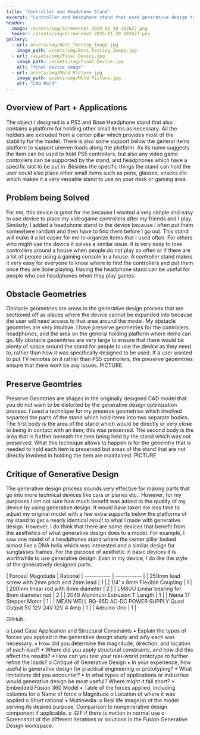 ```yaml
---
title: "Controller and Headphone Stand"
excerpt: "Controller and Headphone stand that used generative design to find the optimal topology"
header:
  image: /assets/img/Screenshot 2025-01-20 182627.png
  teaser: /assets/img/Screenshot 2025-01-20 182627.png
gallery:
  - url: assets/img/Best_Testing_Image.jpg
    image_path: assets/img/Best_Testing_Image.jpg
  - url: /assets/img/Final_Device.jpg
    image_path: /assets/img/Final_Device.jpg
    alt: "final device image"
  - url: assets/img/Mold Picture.jpg
    image_path: assets/img/Mold Picture.jpg
    alt: "CAD Mold"
---
```




## Overview of Part + Applications
  The object I designed is a PS5 and Bose Headphone stand that also contains a platform for holding other small items as necessary. All the holders are extruded from a center pillar which provides most of the stability for the model. There is also some support below the general items platform to support uneven loads along the platform. As its name suggests the item can be used to hold PS5 controllers, but also any video game controllers can be supported by the stand, and headphones which have a specific slot to be put in. Besides the specific things the stand can hold the user could also place other small items such as pens, glasses, snacks etc. which makes it a very versatile stand to use on your desk or gaming area.

## Problem being Solved
  For me, this device is great for me because I wanted a very simple and easy to use device to place my videogame controllers after my friends and I play. Similarly, I added a headphone stand to the device because I often put them somewhere random and then have to find them before I go out. This stand will make it a lot easier for me to organize items that I used often. For others who might use the device it solves a similar issue. It is very easy to lose controllers around a house when people do not play so often or if there are a lot of people using a gaming console in a house. A controller stand makes it very easy for everyone to know where to find the controllers and put them once they are done playing. Having the headphone stand can be useful for people who use headphones when they play games.


## Obstacle Geometries
  Obstacle geometries are areas in the generative design process that are sectioned off as places where the device cannot be expanded into because the user will need access to that area around the model. My obstacle geomtries are very intuitive. I have preserve geometries for the controllers, headphones, and the area on the general holding platform where items can go. My obstacle geoemtries are very large to ensure that there would be plenty of space around the stand for people to use the device as they need to, rather than how it was specifically designed to be used. If a user wanted to put TV remotes on it rather than PS5 controllers, the preserve geoemtries ensure that there wont be any issues. PICTURE. 
  
## Preserve Geomtries
  Preserve Geomtries are shapes in the originally designed CAD model that you do not want to be distorted by the generative design optimization process. I used a technique for my preserve geometries which involved separted the parts of the stand which hold items into two separate bodies. The first body is the area of the stand which would be directly or very close to being in contact with an item, this was preserved. The second body is the area that is further beneath the item being held by the stand which was not preserved. What this technique allows to happen is for the geoemtry that is needed to hold each item is preserved but areas of the stand that are not directly involved in holding the item are maintained. PICTURE





## Critique of Generative Design
  The generative design process sounds very effective for making parts that go into more technical devices like cars or planes etc.. However, for my purposes I am not sure how much benefit was added to the quality of my device by using generative design. It would have taken me less time to adjust my original model with a few extra supports below the platforms of my stand to get a nearly identical result to what I made with generative design. However, I do think that there are some devices that benefit from the aesthetics of what generative design does to a model. For example, I saw one model of a headphones stand where the center pillar looked almost like a DNA helix which was interested and a similar design for sunglasses frames. For the purpose of aesthetic in basic devices it is worthwhile to use generative design. Even in my device, I do like the style of the generatively designed parts. 







| Forces| Magnitude | Rational
| ----------- | ----------- |
| 250mm lead screw with 2mm pitch and 2mm lead | 1 |
| 1/4' x 8mm Flexible Coupling | 1 |
| 200mm linear rod with 8mm diameter | 2 |
| LM8UU Linear bearing for 8mm diameter rod | 2 |
| 2040 Aluminum Extrusion 1' Length | 1 |
| Nema 17 Stepper Motor | 1 |
| MEAN WELL RQ-65D AC-DC POWER SUPPLY Quad Output 5V 12V 24V 12V 4 Amp | 1 |
| Adruino Uno | 1 |













GitHub:





o Load Case Application and Structural Constraints
▪ Explain the types of forces you applied in the generative design study and
why each was necessary.
▪ How did you determine the magnitude, direction, and location of each
load?
▪ Where did you apply structural constraints, and how did this affect the
results?
▪ How can you test your real-world prototype to further refine the loads?
o Critique of Generative Design
▪ In your experience, how useful is generative design for practical
engineering or prototyping?
▪ What limitations did you encounter?
▪ In what types of applications or industries would generative design be
most useful? Where might it fall short?
• Embedded Fusion 360 Model
• Table of the forces applied, including columns for
o Name of force
o Magnitude
o Location of where it was applied
o Short rational
• Multimedia:
o Real life image(s) of the model serving its desired purpose. Comparison to nongenerative design component if applicable.
o .GIF if there is motion in normal use
o Screenshot of the different iterations or solutions in the Fusion Generative
Design workspace.
